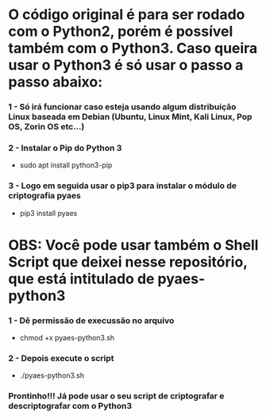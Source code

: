 <h1>O código original é para ser rodado com o Python2, porém é possível também com o Python3.
Caso queira usar o Python3 é só usar o passo a passo abaixo:</h1>

### 1 - Só irá funcionar caso esteja usando algum distribuição Linux baseada em Debian (Ubuntu, Linux Mint, Kali Linux, Pop OS, Zorin OS etc...)

### 2 - Instalar o Pip do Python 3
+ sudo apt install python3-pip

### 3 - Logo em seguida usar o pip3 para instalar o módulo de criptografia pyaes
+ pip3 install pyaes


<h1>OBS: Você pode usar também o Shell Script que deixei nesse repositório, que está intitulado de pyaes-python3</h1>

### 1 - Dê permissão de execussão no arquivo
+ chmod +x pyaes-python3.sh

### 2 - Depois execute o script
+ ./pyaes-python3.sh

### Prontinho!!! Já pode usar o seu script de criptografar e descriptografar com o Python3

